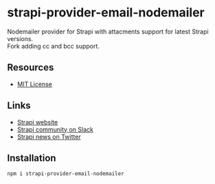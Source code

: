 # strapi-provider-email-nodemailer

Nodemailer provider for Strapi with attacments support for latest Strapi versions.   
Fork adding cc and bcc support.

## Resources

- [MIT License](LICENSE.md)

## Links

- [Strapi website](http://strapi.io/)
- [Strapi community on Slack](http://slack.strapi.io)
- [Strapi news on Twitter](https://twitter.com/strapijs)

## Installation

```bash
npm i strapi-provider-email-nodemailer
```
